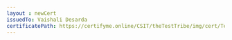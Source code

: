 ```yaml
--- 
layout : newCert 
issuedTo: Vaishali Desarda
certificatePath: https://certifyme.online/CSIT/theTestTribe/img/cert/TestFlix/VaishaliDesarda_6efa9.png
--- 
```

